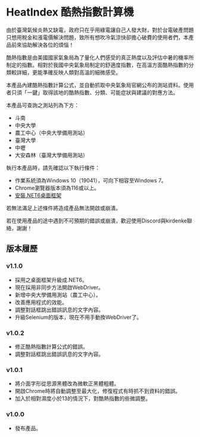 # HeatIndex 酷熱指數計算機

由於臺灣氣候炎熱又缺電，政府只在乎用綠電讓自己人發大財，對於台電破產問題只想用稅金和漲電價解決問題，致所有想吹冷氣涼快卻擔心破費的使用者們，本產品前來協助解決各位的煩惱！

酷熱指數是由美國國家氣象局為了量化人們感受的真正熱度以及評估中暑的機率所制定的指數。相對於我國中央氣象局制定的舒適度指數，在高溫方面酷熱指數的分類較詳細，更能準確反映人類對高溫的細微感受。

本產品內建酷熱指數計算公式，並自動抓取中央氣象局官網公布的測站資料。使用者只須「一鍵」取得該地的酷熱指數、分類、可能症狀與建議的對應方法。

本產品可查詢之測站列為下方：
* 斗南
* 中央大學
* 農工中心（中央大學備用測站）
* 臺灣大學
* 中壢
* 大安森林（臺灣大學備用測站）

執行本產品時，請先確認以下執行條件：
* 作業系統須為Windows 10（19041），可向下相容至Windows 7。
* Chrome瀏覽器版本須為116或以上。
* [安裝.NET6桌面框架](/en-us/download/dotnet/thank-you/runtime-desktop-6.0.21-windows-x64-installer)

若無法滿足上述條件將造成產品無法開啟或崩潰。

若在使用產品的途中遇到不可預期的錯誤或崩潰，歡迎使用Discord與kirdenke聯絡，謝謝！

## 版本履歷

### v1.1.0
* 採用之桌面框架升級成.NET6。
* 現在採用非同步方法開啟WebDriver。
* 新增中央大學備用測站（農工中心）。
* 改善應用程式的效能。
* 調整對話框跳出錯誤訊息的文字內容。
* 升級Selenium的版本，現在不用手動換WebDriver了。

### v1.0.2
* 修正酷熱指數計算公式的錯誤。
* 調整對話框跳出錯誤訊息的文字內容。

### v1.0.1
* 將介面字形從思源黑體改為微軟正黑體粗體。
* 開啟Chrome時將自動調整至最大化，修復程式有時抓不到資料的錯誤。
* 加入於相對濕度小於13的情況下，對酷熱指數的些微調整。

### v1.0.0
* 發布產品。